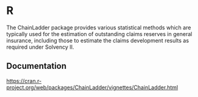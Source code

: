 # R

The ChainLadder package provides various statistical methods which are typically used for the estimation of outstanding claims reserves in general insurance, including those to estimate the claims development results as required under Solvency II.


## Documentation
https://cran.r-project.org/web/packages/ChainLadder/vignettes/ChainLadder.html



